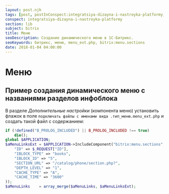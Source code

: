 ```yaml
---
layout: post.njk
tags: [post, postInConspect:integratsiya-dizayna-i-nastroyka-platformy, postInSubject:bitrix, postInSection:lib]
conspect: integratsiya-dizayna-i-nastroyka-platformy
section: lib
subject: bitrix
title: Меню
seoDescription: Создание динамического меню в 1С-Битрикс.
seoKeywords: битрикс, меню, menu_ext.php, bitrix:menu.sections
date: 2018-01-04 04:00:00
---
```

# Меню

## Пример создания динамического меню с названиями разделов инфоблока

В разделе *Дополнительные настройки* (компонента меню) установить флажок в поле `подключать файлы с именами вида .тип_меню.menu_ext.php` и создать такой файл с содержанием:

```php
if (!defined("B_PROLOG_INCLUDED") || B_PROLOG_INCLUDED !== true)
    die();
global $APPLICATION;
$aMenuLinksExt = $APPLICATION->IncludeComponent("bitrix:menu.sections", "", Array(
    "ID" => $_REQUEST["ID"],
    "IBLOCK_TYPE" => "books",
    "IBLOCK_ID" => "5",
    "SECTION_URL" => "/catalog/phone/section.php?",
    "DEPTH_LEVEL" => "1",
    "CACHE_TYPE" => "A",
    "CACHE_TIME" => "3600"
));
$aMenuLinks    = array_merge($aMenuLinks, $aMenuLinksExt);
```